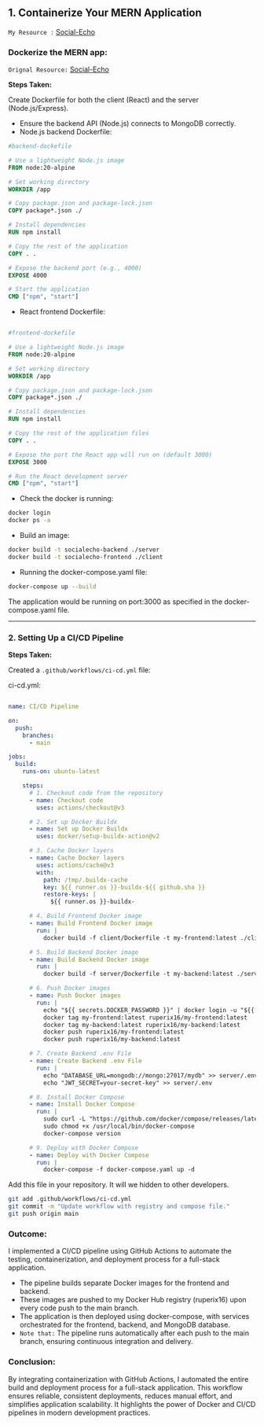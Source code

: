 ## 1. Containerize Your MERN Application

`My Resource :`  [Social-Echo](https://github.com/Zetrio16/SocialEcho)

### Dockerize the MERN app:

`Orignal Resource:` [Social-Echo](https://github.com/nz-m/SocialEcho)

**Steps Taken:**

Create Dockerfile for both the client (React) and the server (Node.js/Express).
- Ensure the backend API (Node.js) connects to MongoDB correctly.
- Node.js backend Dockerfile:
```dockerfile
#backend-dockefile

# Use a lightweight Node.js image
FROM node:20-alpine

# Set working directory
WORKDIR /app

# Copy package.json and package-lock.json
COPY package*.json ./

# Install dependencies
RUN npm install

# Copy the rest of the application
COPY . .

# Expose the backend port (e.g., 4000)
EXPOSE 4000

# Start the application
CMD ["npm", "start"]

```

- React frontend Dockerfile:

```dockerfile

#frontend-dockefile

# Use a lightweight Node.js image
FROM node:20-alpine

# Set working directory
WORKDIR /app

# Copy package.json and package-lock.json
COPY package*.json ./

# Install dependencies
RUN npm install

# Copy the rest of the application files
COPY . .

# Expose the port the React app will run on (default 3000)
EXPOSE 3000

# Run the React development server
CMD ["npm", "start"]
```

- Check the docker is running:
```bash
docker login                                
docker ps -a
```

- Build an image:
```bash
docker build -t socialecho-backend ./server
docker build -t socialecho-frontend ./client
```

- Running the docker-compose.yaml file:
```bash
docker-compose up --build
```

The application would be running on port:3000 as specified in the docker-compose.yaml file. 

---
### **2. Setting Up a CI/CD Pipeline**

**Steps Taken:**

Created a `.github/workflows/ci-cd.yml` file:

ci-cd.yml:
```yaml

name: CI/CD Pipeline

on:
  push:
    branches:
      - main

jobs:
  build:
    runs-on: ubuntu-latest

    steps:
      # 1. Checkout code from the repository
      - name: Checkout code
        uses: actions/checkout@v3

      # 2. Set up Docker Buildx
      - name: Set up Docker Buildx
        uses: docker/setup-buildx-action@v2

      # 3. Cache Docker layers
      - name: Cache Docker layers
        uses: actions/cache@v3
        with:
          path: /tmp/.buildx-cache
          key: ${{ runner.os }}-buildx-${{ github.sha }}
          restore-keys: |
            ${{ runner.os }}-buildx-

      # 4. Build Frontend Docker image
      - name: Build Frontend Docker image
        run: |
          docker build -f client/Dockerfile -t my-frontend:latest ./client

      # 5. Build Backend Docker image
      - name: Build Backend Docker image
        run: |
          docker build -f server/Dockerfile -t my-backend:latest ./server

      # 6. Push Docker images
      - name: Push Docker images
        run: |
          echo "${{ secrets.DOCKER_PASSWORD }}" | docker login -u "${{ secrets.DOCKER_USERNAME }}" --password-stdin
          docker tag my-frontend:latest ruperix16/my-frontend:latest
          docker tag my-backend:latest ruperix16/my-backend:latest
          docker push ruperix16/my-frontend:latest
          docker push ruperix16/my-backend:latest

      # 7. Create Backend .env File
      - name: Create Backend .env File
        run: |
          echo "DATABASE_URL=mongodb://mongo:27017/mydb" >> server/.env
          echo "JWT_SECRET=your-secret-key" >> server/.env

      # 8. Install Docker Compose
      - name: Install Docker Compose
        run: |
          sudo curl -L "https://github.com/docker/compose/releases/latest/download/docker-compose-$(uname -s)-$(uname -m)" -o /usr/local/bin/docker-compose
          sudo chmod +x /usr/local/bin/docker-compose
          docker-compose version

      # 9. Deploy with Docker Compose
      - name: Deploy with Docker Compose
        run: |
          docker-compose -f docker-compose.yaml up -d

```

Add this file in your repository. It will we hidden to other developers.

```bash
git add .github/workflows/ci-cd.yml
git commit -m "Update workflow with registry and compose file."
git push origin main
```

### **Outcome:**
I implemented a CI/CD pipeline using GitHub Actions to automate the testing, containerization, and deployment process for a full-stack application.

- The pipeline builds separate Docker images for the frontend and backend.
- These images are pushed to my Docker Hub registry (ruperix16) upon every code push to the main branch.
- The application is then deployed using docker-compose, with services orchestrated for the frontend, backend, and MongoDB database.
- `Note that:` The pipeline runs automatically after each push to the main branch, ensuring continuous integration and delivery.

### **Conclusion:**

By integrating containerization with GitHub Actions, I automated the entire build and deployment process for a full-stack application. This workflow ensures reliable, consistent deployments, reduces manual effort, and simplifies application scalability. It highlights the power of Docker and CI/CD pipelines in modern development practices.
